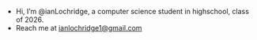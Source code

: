 - Hi, I’m @ianLochridge, a computer science student in highschool, class of 2026. 
- Reach me at ianlochridge1@gmail.com


